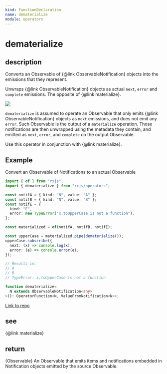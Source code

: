 ```yaml
---
kind: FunctionDeclaration
name: dematerialize
module: operators
---
```


# dematerialize

## description

Converts an Observable of {@link ObservableNotification} objects into the emissions
that they represent.

<span class="informal">Unwraps {@link ObservableNotification} objects as actual `next`,
`error` and `complete` emissions. The opposite of {@link materialize}.</span>

![](dematerialize.png)

`dematerialize` is assumed to operate an Observable that only emits
{@link ObservableNotification} objects as `next` emissions, and does not emit any
`error`. Such Observable is the output of a `materialize` operation. Those
notifications are then unwrapped using the metadata they contain, and emitted
as `next`, `error`, and `complete` on the output Observable.

Use this operator in conjunction with {@link materialize}.

## Example

Convert an Observable of Notifications to an actual Observable

```ts
import { of } from "rxjs";
import { dematerialize } from "rxjs/operators";

const notifA = { kind: "N", value: "A" };
const notifB = { kind: "N", value: "B" };
const notifE = {
  kind: "E",
  error: new TypeError("x.toUpperCase is not a function"),
};

const materialized = of(notifA, notifB, notifE);

const upperCase = materialized.pipe(dematerialize());
upperCase.subscribe({
  next: (x) => console.log(x),
  error: (e) => console.error(e),
});

// Results in:
// A
// B
// TypeError: x.toUpperCase is not a function
```

```ts
function dematerialize<
  N extends ObservableNotification<any>
>(): OperatorFunction<N, ValueFromNotification<N>>;
```

[Link to repo](https://github.com/ReactiveX/rxjs/blob/master/src/internal/operators/dematerialize.ts#L55-L59)

## see

{@link materialize}

## return

{Observable} An Observable that emits items and notifications
embedded in Notification objects emitted by the source Observable.
